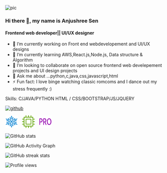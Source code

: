 ![pic](https://user-images.githubusercontent.com/73659975/127394083-48892987-4e41-40b6-84eb-8c60ca76aed4.png)

### Hi there 👋, my name is Anjushree Sen
#### Frontend web developer|| UI/UX designer


- 🔭 I’m currently working on Front end webdevelopement and UI/UX designs
- 🌱 I’m currently learning AWS,React.js,Node.js, Data structure & Algorithm
- 👯 I’m looking to collaborate on open source frontend web develepement projects and UI design projects
- 💬 Ask me about ...python,c,java,css,javascript,html
- ⚡ Fun fact: I love binge watching classic romcoms and I dance out my stress frequently :)



Skills:   C/JAVA/PYTHON HTML / CSS/BOOTSTRAP/JS/JQUERY




   [<img src='https://cdn.jsdelivr.net/npm/simple-icons@3.0.1/icons/github.svg' alt='github' height='40'>](https://github.com/anjushreesen)  

   <a href='https://archiveprogram.github.com/'><img src='https://raw.githubusercontent.com/acervenky/animated-github-badges/master/assets/acbadge.gif' width='40' height='40'></a> <a href='https://docs.github.com/en/developers'><img src='https://raw.githubusercontent.com/acervenky/animated-github-badges/master/assets/devbadge.gif' width='40' height='40'></a> <a href='https://github.com/pricing'><img src='https://raw.githubusercontent.com/acervenky/animated-github-badges/master/assets/pro.gif' width='40' height='40'></a> 

   ![GitHub stats](https://github-readme-stats.vercel.app/api?username=anjushreesen&show_icons=true&count_private=true)  

   ![GitHub Activity Graph](https://activity-graph.herokuapp.com/graph?username=anjushreesen)  

   ![GitHub streak stats](https://github-readme-streak-stats.herokuapp.com/?user=anjushreesen)  

   ![Profile views](https://gpvc.arturio.dev/anjushreesen)  

